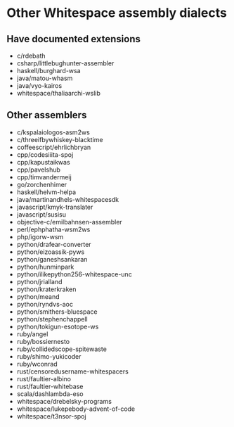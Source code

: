 # Other Whitespace assembly dialects

## Have documented extensions

- c/rdebath
- csharp/littlebughunter-assembler
- haskell/burghard-wsa
- java/matou-whasm
- java/vyo-kairos
- whitespace/thaliaarchi-wslib

## Other assemblers

- c/kspalaiologos-asm2ws
- c/threeifbywhiskey-blacktime
- coffeescript/ehrlichbryan
- cpp/codesiiita-spoj
- cpp/kapustaikwas
- cpp/pavelshub
- cpp/timvandermeij
- go/zorchenhimer
- haskell/helvm-helpa
- java/martinandhels-whitespacesdk
- javascript/kmyk-translater
- javascript/susisu
- objective-c/emilbahnsen-assembler
- perl/ephphatha-wsm2ws
- php/igorw-wsm
- python/drafear-converter
- python/eizoassik-pyws
- python/ganeshsankaran
- python/hunminpark
- python/ilikepython256-whitespace-unc
- python/jrialland
- python/kraterkraken
- python/meand
- python/ryndvs-aoc
- python/smithers-bluespace
- python/stephenchappell
- python/tokigun-esotope-ws
- ruby/angel
- ruby/bossiernesto
- ruby/collidedscope-spitewaste
- ruby/shimo-yukicoder
- ruby/wconrad
- rust/censoredusername-whitespacers
- rust/faultier-albino
- rust/faultier-whitebase
- scala/dashlambda-eso
- whitespace/drebelsky-programs
- whitespace/lukepebody-advent-of-code
- whitespace/t3nsor-spoj
